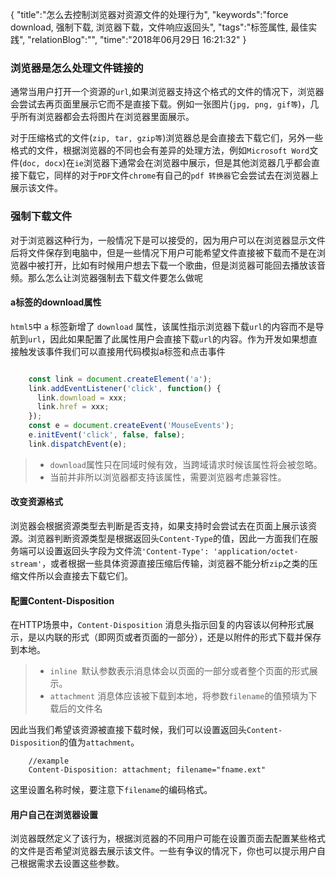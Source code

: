 {
"title":"怎么去控制浏览器对资源文件的处理行为",
"keywords":"force download, 强制下载, 浏览器下载，文件响应返回头",
"tags":"标签属性, 最佳实践",
"relationBlog":"",
"time":"2018年06月29日 16:21:32"
}

### 浏览器是怎么处理文件链接的

通常当用户打开一个资源的`url`,如果浏览器支持这个格式的文件的情况下，浏览器会尝试去再页面里展示它而不是直接下载。例如一张图片(`jpg, png, gif等`)，几乎所有浏览器都会去将图片在浏览器里面展示。

对于压缩格式的文件(`zip, tar, gzip等`)浏览器总是会直接去下载它们，另外一些格式的文件，根据浏览器的不同也会有差异的处理方法，例如`Microsoft Word`文件(`doc, docx`)在`ie`浏览器下通常会在浏览器中展示，但是其他浏览器几乎都会直接下载它，同样的对于`PDF`文件`chrome`有自己的`pdf 转换器`它会尝试去在浏览器上展示该文件。

### 强制下载文件

对于浏览器这种行为，一般情况下是可以接受的，因为用户可以在浏览器显示文件后将文件保存到电脑中，但是一些情况下用户可能希望文件直接被下载而不是在浏览器中被打开，比如有时候用户想去下载一个歌曲，但是浏览器可能回去播放该音频。那么怎么让浏览器强制去下载文件要怎么做呢

#### a标签的download属性

`html5`中 `a` 标签新增了 `download` 属性，该属性指示浏览器下载`url`的内容而不是导航到`url`，因此如果配置了此属性用户会直接下载`url`的内容。作为开发如果想直接触发该事件我们可以直接用代码模拟a标签和点击事件

```javascript

	const link = document.createElement('a');
	link.addEventListener('click', function() {
	  link.download = xxx;
	  link.href = xxx;
	});
	const e = document.createEvent('MouseEvents');
	e.initEvent('click', false, false);
	link.dispatchEvent(e);

```
>- `download`属性只在同域时候有效，当跨域请求时候该属性将会被忽略。
>- 当前并非所以浏览器都支持该属性，需要浏览器考虑兼容性。

#### 改变资源格式

浏览器会根据资源类型去判断是否支持，如果支持时会尝试去在页面上展示该资源。浏览器判断资源类型是根据返回头`Content-Type`的值，因此一方面我们在服务端可以设置返回头字段为文件流`'Content-Type': 'application/octet-stream'`，或者根据一些具体资源直接压缩后传输，浏览器不能分析`zip`之类的压缩文件所以会直接去下载它们。

#### 配置Content-Disposition

在HTTP场景中，`Content-Disposition` 消息头指示回复的内容该以何种形式展示，是以内联的形式（即网页或者页面的一部分），还是以附件的形式下载并保存到本地。
>- `inline `默认参数表示消息体会以页面的一部分或者整个页面的形式展示。
>- `attachment` 消息体应该被下载到本地，将参数`filename`的值预填为下载后的文件名

因此当我们希望该资源被直接下载时候，我们可以设置返回头`Content-Disposition`的值为`attachment`。

```linux
	//example
	Content-Disposition: attachment; filename="fname.ext"
```

这里设置名称时候，要注意下`filename`的编码格式。

#### 用户自己在浏览器设置

浏览器既然定义了该行为，根据浏览器的不同用户可能在设置页面去配置某些格式的文件是否希望浏览器去展示该文件。一些有争议的情况下，你也可以提示用户自己根据需求去设置这些参数。



